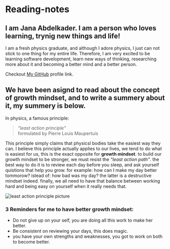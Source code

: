 # Reading-notes

## I am Jana Abdelkader. I am a person who loves learning, trynig new things and life!
I am a fresh physics graduate, and although I adore physics, I just can not stick to one thing for my entire life.  Therefore, I am very excited to be learning software development, learn new ways of thinking, researching more about it and becoming a better mind and a better person. 

Checkout [My GitHub](https://github.com/Jana998-alt) profile link.



## We have been asignd to read about the concept of **growth mindset**, and to write a summery about it, my summery is below.

In physics, a famous principle:
> _"least action principle"_    
> formulated by Pierre Louis Maupertuis

This principle simply claims that physicsl bodies take the easiest way they can. I believe this principle actually applies to our lives, we tend to do what is easiest for us, this is the exact opposite for **growth mindset**. 
to build our growth mindset to be stronger, we must resist the _"least action path"_. the best way to do it is to review each day before you sleep, and ask yourself quistions that help you grow. for example: how can I make my day better tommorow? istead of: how bad was my day? the latter is a destructive mindset indeed. 
finally, we all need to have that balance between working hard and being easy on yourself when it really needs that. 

![least action principle picture](https://149348513.v2.pressablecdn.com/wp-content/uploads/2010/11/Pass-Summit.png")

### 3 Reminders for me to have better growth mindset:
- Do not give up on your self, you are doing all this work to make her better.
- Be consistent on reviewing your days, this does magic.
- you have your own strengths and weaknesses, you got to work on both to become better. 
